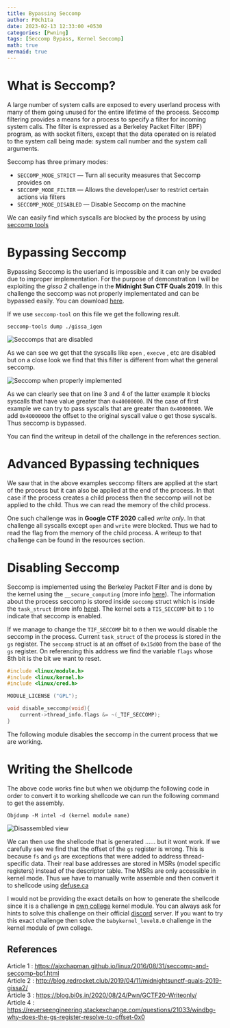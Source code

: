 ```yaml
---
title: Bypassing Seccomp
author: P0ch1ta
date: 2023-02-13 12:33:00 +0530
categories: [Pwning]
tags: [Seccomp Bypass, Kernel Seccomp]
math: true
mermaid: true
---
```


# What is Seccomp?

A large number of system calls are exposed to every userland process with many of them going unused for the entire lifetime of the process. Seccomp filtering provides a means for a process to specify a filter for incoming system calls. The filter is expressed as a Berkeley Packet Filter (BPF) program, as with socket filters, except that the data operated on is related to the system call being made: system call number and the system call arguments.

Seccomp has three primary modes:

* `SECCOMP_MODE_STRICT` — Turn all security measures that Seccomp provides on
* `SECCOMP_MODE_FILTER` — Allows the developer/user to restrict certain actions via filters
* `SECCOMP_MODE_DISABLED` — Disable Seccomp on the machine

We can easily find which syscalls are blocked by the process by using <a href="https://github.com/david942j/seccomp-tools">seccomp tools</a>

# Bypassing Seccomp

Bypassing Seccomp is the userland is impossible and it can only be evaded due to improper implementation. For the purpose of demonstration I will be exploiting the *gissa 2* challenge in the **Midnight Sun CTF Quals 2019**. In this challenge the seccomp was not properly implementated and can be bypassed easily. You can download <a href="https://github.com/manasghandat/manasghandat.github.io/raw/master/assets/img/chal/gissa_igen" download>here</a>.

If we use `seccomp-tool` on this file we get the following result.

```
seccomp-tools dump ./gissa_igen
```

<img src="https://github.com/manasghandat/manasghandat.github.io/raw/master/assets/img/Images/Blog2/1.png" alt="Seccomps that are disabled">

As we can see we get that the syscalls like `open` , `execve` , etc are disabled but on a close look we find that this filter is different from what the general seccomp. 

<img src="https://github.com/manasghandat/manasghandat.github.io/raw/master/assets/img/Images/Blog2/2.png" alt="Seccomp when properly implemented">

As we can clearly see that on line 3 and 4 of the latter example it blocks syscalls that have value greater than `0x40000000`. IN the case of first example we can try to pass syscalls that are greater than `0x40000000`. We add `0x40000000` the offset to the original syscall value o get those syscalls. Thus seccomp is bypassed. 

You can find the writeup in detail of the challenge in the references section.

# Advanced Bypassing techniques

We saw that in the above examples seccomp filters are applied at the start of the process but it can also be applied at the end of the process. In that case if the process creates a child process then the seccomp will not be applied to the child. Thus we can read the memory of the child process.

One such challenge was in **Google CTF 2020** called *write only*. In that challenge all syscalls except `open` and `write` were blocked. Thus we had to read the flag from the memory of the child process. A writeup to that challenge can be found in the resources section.

# Disabling Seccomp

Seccomp is implemented using the Berkeley Packet Filter and is done by the kernel using the `__secure_computing` (more info <a href="https://elixir.bootlin.com/linux/latest/source/kernel/seccomp.c#L1325">here</a>). The information about the process seccomp is stored inside `seccomp` struct which is inside the `task_struct` (more info <a href="https://elixir.bootlin.com/linux/latest/source/include/linux/sched.h#L1124">here</a>). The kernel sets a `TIS_SECCOMP` bit to `1` to indicate that seccomp is enabled.

If we manage to change the `TIF_SECCOMP` bit to `0` then we would disable the seccomp in the process. Current `task_struct` of the process is stored in the `gs` register. The `seccomp` struct is at an offset of `0x15d00` from the base of the `gs` register. On referencing this address we find the variable `flags` whose 8th bit is the bit we want to reset.

```cpp
#include <linux/module.h>
#include <linux/kernel.h>
#include <linux/cred.h>

MODULE_LICENSE ("GPL");

void disable_seccomp(void){
    current->thread_info.flags &= ~(_TIF_SECCOMP);
}
```

The following module disables the seccomp in the current process that we are working.

# Writing the Shellcode

The above code works fine but when we objdump the following code in order to convert it to working shellcode we can run the following command to get the assembly.

```
Objdump -M intel -d (kernel module name)
```

<img src="https://github.com/manasghandat/manasghandat.github.io/raw/master/assets/img/Images/Blog2/3.png" alt="Disassembled view">

We can then use the shellcode that is generated ...... but it wont work. If we carefully see we find that the offset of the `gs` register is wrong. This is because `fs` and `gs` are exceptions that were added to address thread-specific data. Their real base addresses are stored in MSRs (model specific registers) instead of the descriptor table. The MSRs are only accessible in kernel mode. Thus we have to manually write assemble and then convert it to shellcode using <a href="https://defuse.ca/online-x86-assembler.htm#disassembly">defuse.ca</a>

I would not be providing the exact details on how to generate the shellcode since it is a challenge in <a href="https://dojo.pwn.college/">pwn college</a> kernel module. You can always ask for hints to solve this challenge on their official <a href="https://pwn.college/discord">discord</a> server. If you want to try this exact challenge then solve the `babykernel_level8.0` challenge in the kernel module of pwn college.

## References

Article 1 : https://ajxchapman.github.io/linux/2016/08/31/seccomp-and-seccomp-bpf.html <br>
Article 2 : http://blog.redrocket.club/2019/04/11/midnightsunctf-quals-2019-gissa2/ <br>
Article 3 : https://blog.bi0s.in/2020/08/24/Pwn/GCTF20-Writeonly/ <br>
Article 4 : https://reverseengineering.stackexchange.com/questions/21033/windbg-why-does-the-gs-register-resolve-to-offset-0x0
